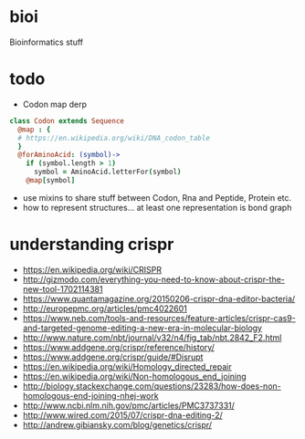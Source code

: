 # bioi
Bioinformatics stuff

# todo
- Codon map derp
```coffeescript
class Codon extends Sequence
  @map : {
  # https://en.wikipedia.org/wiki/DNA_codon_table
  }
  @forAminoAcid: (symbol)->
    if (symbol.length > 1)
      symbol = AminoAcid.letterFor(symbol)
    @map[symbol]
```
- use mixins to share stuff between Codon, Rna and Peptide, Protein etc. 
- how to represent structures... at least one representation is bond graph 

# understanding crispr
- https://en.wikipedia.org/wiki/CRISPR
- http://gizmodo.com/everything-you-need-to-know-about-crispr-the-new-tool-1702114381
- https://www.quantamagazine.org/20150206-crispr-dna-editor-bacteria/
- http://europepmc.org/articles/pmc4022601
- https://www.neb.com/tools-and-resources/feature-articles/crispr-cas9-and-targeted-genome-editing-a-new-era-in-molecular-biology
- http://www.nature.com/nbt/journal/v32/n4/fig_tab/nbt.2842_F2.html
- https://www.addgene.org/crispr/reference/history/
- https://www.addgene.org/crispr/guide/#Disrupt
- https://en.wikipedia.org/wiki/Homology_directed_repair
- https://en.wikipedia.org/wiki/Non-homologous_end_joining
- http://biology.stackexchange.com/questions/23283/how-does-non-homologous-end-joining-nhej-work
- http://www.ncbi.nlm.nih.gov/pmc/articles/PMC3737331/
- http://www.wired.com/2015/07/crispr-dna-editing-2/
- http://andrew.gibiansky.com/blog/genetics/crispr/

